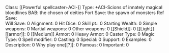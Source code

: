 Class: [[Powerful spellcaster+ACI-]]
Type: +ACI-Scions of innately magical bloodlines
BAB:  the chosen of deities
Fort Save:  the spawn of monsters
Ref Save:  
Will Save: 0
Alignment: 0
Hit Dice: 0
Skill pt.: 0
Starting Wealth: 0
Simple weapons: 0
Martial weapons: 0
Other weapons: 0
[[Shield]]: 0
[[Light]] [[armor]]: 0
[[Medium]] Armor: 0
Heavy Armor: 0
Caster Type: 0
Magic Type: 0
Spell modifier: 0
Casting: 0
Special: 0
Support: 0
Examples: 0
Description: 0
Why play one[[?]]: 0
Famous: 0
Important: 0
